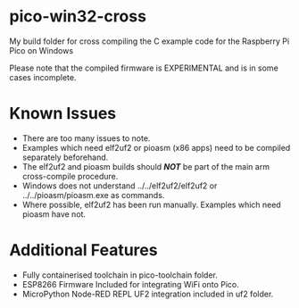# pico-win32-cross
My build folder for cross compiling the C example code for the Raspberry Pi Pico on Windows

Please note that the compiled firmware is EXPERIMENTAL and is in some cases incomplete.

# Known Issues
 * There are too many issues to note.
 * Examples which need elf2uf2 or pioasm (x86 apps) need to be compiled separately beforehand.
 * The elf2uf2 and pioasm builds should ***NOT*** be part of the main arm cross-compile procedure.
 * Windows does not understand ../../elf2uf2/elf2uf2 or ../../pioasm/pioasm.exe as commands.
 * Where possible, elf2uf2 has been run manually. Examples which need pioasm have not.

# Additional Features
 * Fully containerised toolchain in pico-toolchain folder.
 * ESP8266 Firmware Included for integrating WiFi onto Pico.
 * MicroPython Node-RED REPL UF2 integration included in uf2 folder.
